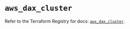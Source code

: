 # `aws_dax_cluster`

Refer to the Terraform Registry for docs: [`aws_dax_cluster`](https://registry.terraform.io/providers/hashicorp/aws/6.0.0/docs/resources/dax_cluster).

